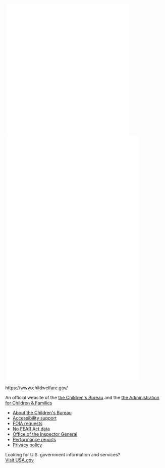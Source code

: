 
<div class="usa-identifier">
  <section class="usa-identifier__section usa-identifier__section--masthead" aria-label="Agency identifier,,,">
    <div class="usa-identifier__container">
      <div class="usa-identifier__logos">
        <a href="javascript:void(0);" class="usa-identifier__logo">
          <img
            class="usa-identifier__logo-img"
            src="/assets/img/cb-logo-white.svg"
            alt="&lt;Parent agency&gt; logo"
            role="img"
          />
        </a>
        <a href="javascript:void(0);" class="usa-identifier__logo">
          <img
            class="usa-identifier__logo-img"
            src="/assets/img/acf-logo-white.svg"
            alt="&lt;Other agency&gt; logo"
            role="img"
          />
        </a>
      </div>
      <div class="usa-identifier__identity" aria-label="Agency description">
        <p class="usa-identifier__identity-domain">https://www.childwelfare.gov/</p>
        <p class="usa-identifier__identity-disclaimer">
          An official website of the
          <a href="https://www.acf.hhs.gov/cb/">the Children's Bureau</a> and the
          <a href="https://www.acf.hhs.gov/">the Administration for Children & Families</a>
        </p>
      </div>
    </div>
  </section>
  <nav
    class="usa-identifier__section usa-identifier__section--required-links"
    aria-label="Links to help navigate the policies and procedures for Child Welfare Gateway."
  >
    <div class="usa-identifier__container">
      <ul class="usa-identifier__required-links-list">
        <li class="usa-identifier__required-links-item">
          <a href="https://www.acf.hhs.gov/cb/" class="usa-identifier__required-link">About the Children's Bureau</a
          >
        </li>
        <li class="usa-identifier__required-links-item">
          <a href="https://www.childwelfare.gov/accessibility/" class="usa-identifier__required-link"
            >Accessibility support</a
          >
        </li>
        <li class="usa-identifier__required-links-item">
          <a
            href="https://www.acf.hhs.gov/foia"
            class="usa-identifier__required-link usa-link"
            >FOIA requests</a
          >
        </li>
        <li class="usa-identifier__required-links-item">
          <a
            href="https://www.acf.hhs.gov/no-fear-act"
            class="usa-identifier__required-link usa-link"
            >No FEAR Act data</a
          >
        </li>
        <li class="usa-identifier__required-links-item">
          <a
            href="https://oig.hhs.gov/"
            class="usa-identifier__required-link usa-link"
            >Office of the Inspector General</a
          >
        </li>
        <li class="usa-identifier__required-links-item">
          <a
            href="https://www.childwelfare.gov/performancereports/"
            class="usa-identifier__required-link usa-link"
            >Performance reports</a
          >
        </li>
        <li class="usa-identifier__required-links-item">
          <a
            href="https://www.childwelfare.gov/privacypolicy/"
            class="usa-identifier__required-link usa-link"
            >Privacy policy</a
          >
        </li>
      </ul>
    </div>
  </nav>
  <section
    class="usa-identifier__section usa-identifier__section--usagov"
    aria-label="U.S. government information and services,,,"
  >
    <div class="usa-identifier__container">
      <div class="usa-identifier__usagov-description">
        Looking for U.S. government information and services?
      </div>
      <a href="https://www.usa.gov/" class="usa-link">Visit USA.gov</a>
    </div>
  </section>
</div>